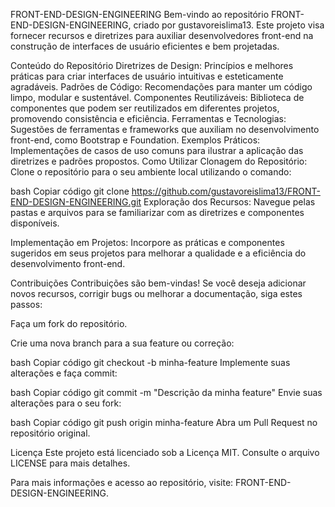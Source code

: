 FRONT-END-DESIGN-ENGINEERING
Bem-vindo ao repositório FRONT-END-DESIGN-ENGINEERING, criado por gustavoreislima13. Este projeto visa fornecer recursos e diretrizes para auxiliar desenvolvedores front-end na construção de interfaces de usuário eficientes e bem projetadas.

Conteúdo do Repositório
Diretrizes de Design: Princípios e melhores práticas para criar interfaces de usuário intuitivas e esteticamente agradáveis.
Padrões de Código: Recomendações para manter um código limpo, modular e sustentável.
Componentes Reutilizáveis: Biblioteca de componentes que podem ser reutilizados em diferentes projetos, promovendo consistência e eficiência.
Ferramentas e Tecnologias: Sugestões de ferramentas e frameworks que auxiliam no desenvolvimento front-end, como Bootstrap e Foundation.
Exemplos Práticos: Implementações de casos de uso comuns para ilustrar a aplicação das diretrizes e padrões propostos.
Como Utilizar
Clonagem do Repositório: Clone o repositório para o seu ambiente local utilizando o comando:

bash
Copiar código
git clone https://github.com/gustavoreislima13/FRONT-END-DESIGN-ENGINEERING.git
Exploração dos Recursos: Navegue pelas pastas e arquivos para se familiarizar com as diretrizes e componentes disponíveis.

Implementação em Projetos: Incorpore as práticas e componentes sugeridos em seus projetos para melhorar a qualidade e a eficiência do desenvolvimento front-end.

Contribuições
Contribuições são bem-vindas! Se você deseja adicionar novos recursos, corrigir bugs ou melhorar a documentação, siga estes passos:

Faça um fork do repositório.

Crie uma nova branch para a sua feature ou correção:

bash
Copiar código
git checkout -b minha-feature
Implemente suas alterações e faça commit:

bash
Copiar código
git commit -m "Descrição da minha feature"
Envie suas alterações para o seu fork:

bash
Copiar código
git push origin minha-feature
Abra um Pull Request no repositório original.

Licença
Este projeto está licenciado sob a Licença MIT. Consulte o arquivo LICENSE para mais detalhes.

Para mais informações e acesso ao repositório, visite: FRONT-END-DESIGN-ENGINEERING.